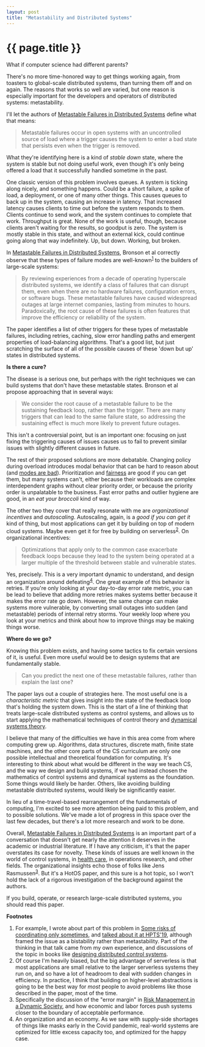 ```yaml
---
layout: post
title: "Metastability and Distributed Systems"
---
```


{{ page.title }}
================

<p class="meta">What if computer science had different parents?</p>

There's no more time-honored way to get things working again, from toasters to global-scale distributed systems, than turning them off and on again. The reasons that works so well are varied, but one reason is especially important for the developers and operators of distributed systems: metastability.

I'll let the authors of [Metastable Failures in Distributed Systems](https://sigops.org/s/conferences/hotos/2021/papers/hotos21-s11-bronson.pdf) define what that means:

> Metastable failures occur in open systems with an uncontrolled source of load where a trigger causes the system to enter a bad state that persists even when the trigger is removed.

What they're identifying here is a kind of *stable down* state, where the system is stable but not doing useful work, even though it's only being offered a load that it successfully handled sometime in the past. 

One classic version of this problem involves queues. A system is ticking along nicely, and something happens. Could be a short failure, a spike of load, a deployment, or one of many other things. This causes queues to back up in the system, causing an increase in latency. That increased latency causes clients to time out before the system responds to them. Clients continue to send work, and the system continues to complete that work. Throughput is great. None of the work is useful, though, because clients aren't waiting for the results, so goodput is zero. The system is mostly stable in this state, and without an external kick, could continue going along that way indefinitely. Up, but down. Working, but broken.

In [Metastable Failures in Distributed Systems](https://sigops.org/s/conferences/hotos/2021/papers/hotos21-s11-bronson.pdf), Bronson et al correctly observe that these types of failure modes are well-known<sup>[1](#foot1)</sup> to the builders of large-scale systems:

> By reviewing experiences from a decade of operating hyperscale distributed systems, we identify a class of failures that can disrupt them, even when there are no hardware failures, configuration errors, or software bugs. These metastable failures have caused widespread outages at large internet companies, lasting from minutes to hours. Paradoxically, the root cause of these failures is often features that improve the efficiency or reliability of the system.

The paper identifies a list of other triggers for these types of metastable failures, including retries, caching, slow error handling paths and emergent properties of load-balancing algorithms. That's a good list, but just scratching the surface of all of the possible causes of these 'down but up' states in distributed systems. 

**Is there a cure?**

The disease is a serious one, but perhaps with the right techniques we can build systems that don't have these metastable states. Bronson et al propose approaching that in several ways:

> We consider the root cause of a metastable failure to be the sustaining feedback loop, rather than the trigger. There are many triggers that can lead to the same failure state, so addressing the sustaining effect is much more likely to prevent future outages.

This isn't a controversial point, but is an important one: focusing on just fixing the triggering causes of issues causes us to fail to prevent similar issues with slightly different causes in future.

The rest of their proposed solutions are more debatable. Changing policy during overload introduces modal behavior that can be hard to reason about (and [modes are bad](https://aws.amazon.com/builders-library/avoiding-fallback-in-distributed-systems/)). Prioritization and [fairness](https://aws.amazon.com/builders-library/fairness-in-multi-tenant-systems/) are good if you can get them, but many systems can't, either because their workloads are complex interdependent graphs without clear priority order, or because the priority order is unpalatable to the business. Fast error paths and outlier hygiene are good, in an *eat your broccoli* kind of way.

The other two they cover that really resonate with me are *organizational incentives* and *autoscaling*. Autoscaling, again, is a *good if you can get it* kind of thing, but most applications can get it by building on top of modern cloud systems. Maybe even get it for free by building on serverless<sup>[2](#foot2)</sup>. On organizational incentives:

> Optimizations that apply only to the common case exacerbate feedback loops because they lead to the system being operated at a larger multiple of the threshold between stable and vulnerable states.

Yes, precisely. This is a very important dynamic to understand, and design an organization around defeating<sup>[4](#foot4)</sup>. One great example of this behavior is retries. If you're only looking at your day-to-day error rate metric, you can be lead to believe that adding more retries makes systems better because it makes the error rate go down. However, the same change can make systems more vulnerable, by converting small outages into sudden (and metastable) periods of internal retry storms. Your weekly loop where you look at your metrics and think about how to improve things may be making things worse.

**Where do we go?**

Knowing this problem exists, and having some tactics to fix certain versions of it, is useful. Even more useful would be to design systems that are fundamentally stable.

> Can you predict the next one of these metastable failures, rather than explain the last one?

The paper lays out a couple of strategies here. The most useful one is a *characteristic metric* that gives insight into the state of the feedback loop that's holding the system down. This is the start of a line of thinking that treats large-scale distributed systems as control systems, and allows us to start applying the mathematical techniques of control theory and [dynamical systems theory](https://en.wikipedia.org/wiki/Dynamical_system).

I believe that many of the difficulties we have in this area come from where computing grew up. Algorithms, data structures, discrete math, finite state machines, and the other core parts of the CS curriculum are only one possible intellectual and theoretical foundation for computing. It's interesting to think about what would be different in the way we teach CS, and the way we design and build systems, if we had instead chosen the mathematics of control systems and dynamical systems as the foundation. Some things would likely be harder. Others, like avoiding building metastable distributed systems, would likely be significantly easier.

In lieu of a time-travel-based rearrangement of the fundamentals of computing, I'm excited to see more attention being paid to this problem, and to possible solutions. We've made a lot of progress in this space over the last few decades, but there's a lot more research and work to be done.

Overall, [Metastable Failures in Distributed Systems](https://sigops.org/s/conferences/hotos/2021/papers/hotos21-s11-bronson.pdf) is an important part of a conversation that doesn't get nearly the attention it deserves in the academic or industrial literature. If I have any criticism, it's that the paper overstates its case for novelty. These kinds of issues are well known in the world of control systems, in [health care](https://qualitysafety.bmj.com/content/14/2/130), in operations research, and other fields. The organizational insights echo those of folks like Jens Rasmussen<sup>[3](#foot3)</sup>. But it's a HotOS paper, and this sure is a hot topic, so I won't hold the lack of a rigorous investigation of the background against the authors.

If you build, operate, or research large-scale distributed systems, you should read this paper.

**Footnotes**

 1. <a name="foot1"></a> For example, I wrote about part of this problem in [Some risks of coordinating only sometimes](https://brooker.co.za/blog/2019/05/01/emergent.html), and [talked about it at HPTS'19](http://www.hpts.ws/papers/2019/brooker.pdf), although framed the issue as a bistability rather than metastability. Part of the thinking in that talk came from my own experience, and discussions of the topic in books like [designing distributed control systems](https://www.amazon.com/Designing-Distributed-Control-Systems-Language/dp/1118694155/).
 2. <a name="foot2"></a> Of course I'm heavily biased, but the big advantage of serverless is that most applications are small relative to the larger serverless systems they run on, and so have a lot of headroom to deal with sudden changes in efficiency. In practice, I think that building on higher-level abstractions is going to be the best way for *most* people to avoid problems like those described in the paper, most of the time.
 3. <a name="foot3"></a> Specifically the discussion of the "error margin" in [Risk Management in a Dynamic Society](https://lewebpedagogique.com/audevillemain/files/2014/12/maint-Rasmus-1997.pdf), and how economic and labor forces push systems closer to the boundary of acceptable performance. 
 4. <a name="foot4"></a> An organization and an economy. As we saw with supply-side shortages of things like masks early in the Covid pandemic, real-world systems are optimized for little excess capacity too, and optimized for the happy case.

